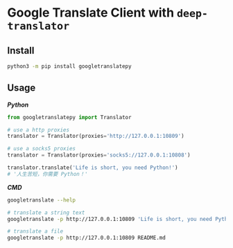 # Google Translate Client with `deep-translator`

## Install

```bash
python3 -m pip install googletranslatepy
```

## Usage

***Python***

```python
from googletranslatepy import Translator

# use a http proxies
translator = Translator(proxies='http://127.0.0.1:10809')

# use a socks5 proxies
translator = Translator(proxies='socks5://127.0.0.1:10808')

translator.translate('Life is short, you need Python!')
# '人生苦短，你需要 Python！'
```

***CMD***

```bash
googletranslate --help

# translate a string text
googletranslate -p http://127.0.0.1:10809 'Life is short, you need Python!'

# translate a file
googletranslate -p http://127.0.0.1:10809 README.md
```
